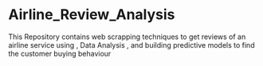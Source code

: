 # Airline_Review_Analysis
This Repository contains web scrapping techniques to get reviews of an airline service using , Data Analysis , and building predictive models to find the customer buying behaviour 
